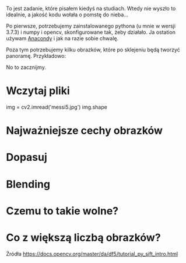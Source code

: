 To jest zadanie, które pisałem kiedyś na studiach. Wtedy nie wyszło to idealnie, a jakość kodu wołała o pomstę do nieba...

Po pierwsze, potrzebujemy zainstalowanego pythona (u mnie w wersji 3.7.3) i numpy i opencv, skonfigurowane tak, żeby działało. Ja ostation używam [Anacondy](https://www.anaconda.com/products/individual) i jak na razie sobie chwalę.

Poza tym potrzebujemy kilku obrazków, które po sklejeniu będą tworzyć panoramę. Przykładowo:


No to zacznijmy.


# Wczytaj pliki

img = cv2.imread('messi5.jpg')
img.shape

# Najważniejsze cechy obrazków

# Dopasuj


# Blending

# Czemu to takie wolne?

# Co z większą liczbą obrazków?


Źródła
https://docs.opencv.org/master/da/df5/tutorial_py_sift_intro.html
